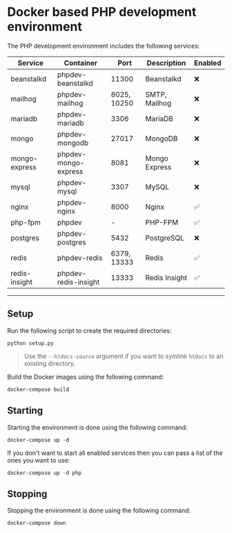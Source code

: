# Docker based PHP development environment

The PHP development environment includes the following services:

| Service       | Container            | Port        | Description               | Enabled |
|---------------|----------------------|-------------|---------------------------|---------|
| beanstalkd    | phpdev-beanstalkd    | 11300       | Beanstalkd                | ❌      |
| mailhog       | phpdev-mailhog       | 8025, 10250 | SMTP, Mailhog             | ❌      |
| mariadb       | phpdev-mariadb       | 3306        | MariaDB                   | ❌      |
| mongo         | phpdev-mongodb       | 27017       | MongoDB                   | ❌      |
| mongo-express | phpdev-mongo-express | 8081        | Mongo Express             | ❌      |
| mysql         | phpdev-mysql         | 3307        | MySQL                     | ❌      |
| nginx         | phpdev-nginx         | 8000        | Nginx                     | ✅      |
| php-fpm       | phpdev               | -           | PHP-FPM                   | ✅      |
| postgres      | phpdev-postgres      | 5432        | PostgreSQL                | ❌      |
| redis         | phpdev-redis         | 6379, 13333 | Redis                     | ✅      |
| redis-insight | phpdev-redis-insight | 13333       | Redis Insight             | ✅      |

-----------

## Setup

Run the following script to create the required directories:

```
python setup.py
```

> Use the `--htdocs-source` argument if you want to symlink `htdocs` to an existing directory.

Build the Docker images using the following command:

```
docker-compose build
```

## Starting

Starting the environment is done using the following command:

```
docker-compose up -d
```

If you don't want to start all enabled services then you can pass a list of the ones you want to use:

```
docker-compose up -d php
```

## Stopping

Stopping the environment is done using the following command:

```
docker-compose down
```
